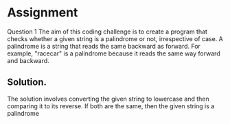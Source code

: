 # Assignment
Question 1
The aim of this coding challenge is to create a program that checks whether a given string is a palindrome or not, irrespective of case. 
A palindrome is a string that reads the same backward as forward.
For example, "racecar" is a palindrome because it reads the same way forward and backward. 
## Solution.
The solution involves converting the given string to lowercase and then comparing it to its reverse. 
If both are the same, then the given string is a palindrome
